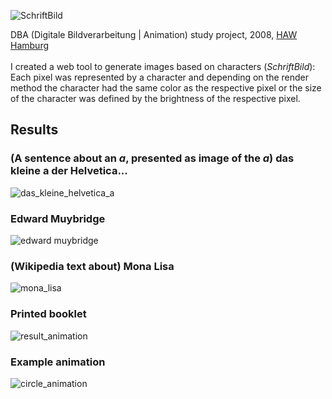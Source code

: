 ![SchriftBild](https://user-images.githubusercontent.com/1009778/172221757-31cefbb5-8f9e-4e8a-b164-a34b8fe11fe4.gif)

DBA (Digitale Bildverarbeitung | Animation) study project, 2008, [HAW Hamburg](https://www.haw-hamburg.de/)
<br><br>
I created a web tool to generate images based on characters (_SchriftBild_): <br>
Each pixel was represented by a character and depending on the render method the character had the same color as the respective pixel or the size of the character was defined by the brightness of the respective pixel. 

## Results
### (A sentence about an _a_, presented as image of the _a_) das kleine a der Helvetica...
![das_kleine_helvetica_a](https://user-images.githubusercontent.com/1009778/172221211-97113177-a584-434c-bb77-baad6fce7ec5.png)

### Edward Muybridge
![edward muybridge](https://user-images.githubusercontent.com/1009778/172221224-9e8cf5ed-61e5-4a1d-b470-9afad2d0f4df.png)

### (Wikipedia text about) Mona Lisa
![mona_lisa](https://user-images.githubusercontent.com/1009778/172221233-455be725-a419-4b43-b878-ef5de8136f4b.png)

### Printed booklet
![result_animation](https://user-images.githubusercontent.com/1009778/172221262-5dec66e8-5b54-47aa-93a4-f88e20a19bce.gif)

### Example animation
![circle_animation](https://user-images.githubusercontent.com/1009778/172221283-389ad31f-2be3-401e-b4a1-65d7afbc5f3f.gif)
